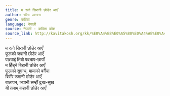 ```yaml
---
title: म रूने सिरानी छोडेर आएँ
author: सीमा आभास
genre: कविता
language: नेपाली
source: नेपाली - कविता कोश
source_link: http://kavitakosh.org/kk/%E0%A4%B8%E0%A5%80%E0%A4%AE%E0%A4%BE_%E0%A4%86%E0%A4%AD%E0%A4%BE%E0%A4%B8
---
```


म रूने सिरानी छोडेर आएँ  
फूलको जवानी छोडेर आएँ  
पछ्याई तिम्रो पदचाप-छायाँ  
म हिँड्ने बिहानी छोडेर आएँ  
फूलको सुगन्ध, मायाको बगैँचा  
बिर्सेर रूमानी छोडेर आएँ  
बालापन, जवानी सम्झेँ दुःख-सुख  
यी तमाम् कहानी छोडेर आएँ
